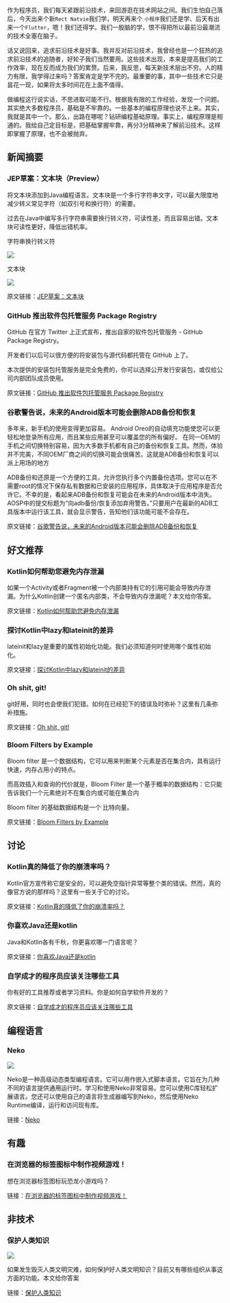作为程序员，我们每天紧跟前沿技术，来回游逛在技术网站之间。我们生怕自己落后，今天出来个新`Rect Natvie`我们学，明天再来个 `小程序`我们还是学、后天有出来一个`Flutter`，嗯！我们还得学。我们一股脑的学，恨不得把所以最前沿最潮流的技术全塞在脑子。

话又说回来，追求前沿技术是好事。我并反对前沿技术，我曾经也是一个狂热的追求前沿技术的追随者，好轮子我们当然要用。这些技术出现，本来是提高我们的工作效率，现在反而成为我们的累赘。后来，我反思，每天新技术层出不穷。人的精力有限，我学得过来吗？答案肯定是学不完的。最重要的事，其中一些技术它只是昙花一现，如果将太多时间花在上面不值得。

做编程这行说实话，不思进取可能不行。根据我有限的工作经验，发现一个问题。其实绝大多数程序员，基础是不牢靠的。一些基本的编程原理也说不上来。其实，我就是其中一个。那么，出路在哪呢？钻研编程基础原理。事实上，编程原理是相通的。我给自己定目标是，把基础掌握牢靠，再分3分精神来了解前沿技术。这样即掌握了原理，也不会被抛弃。

## 新闻摘要

### JEP草案：文本块（Preview）

将文本块添加到Java编程语言。文本块是一个多行字符串文字，可以最大限度地减少转义常见字符（如双引号和换行符）的需要。

过去在Java中编写多行字符串需要换行转义符，可读性差，而且容易出错。文本块可读性更好，降低出错机率。

字符串换行转义符

<img src="http://images.doumiaotech.com/one-dimensional.png"/>

文本块

<img src="http://images.doumiaotech.com/two-dimensional.png"/>


原文链接：[JEP草案：文本块](https://openjdk.java.net/jeps/8222530 "JEP草案：文本块")


### GitHub 推出软件包托管服务 Package Registry

GitHub 在官方 Twitter 上正式宣布，推出自家的软件包托管服务 - GitHub Package Registry。

开发者们以后可以很方便的将安装包与源代码都托管在 GitHub 上了。

本次提供的安装包托管服务是完全免费的，你可以选择公开发行安装包，或仅给公司内部团队成员使用。

原文链接：[GitHub 推出软件包托管服务 Package Registry](https://github.com/features/package-registry "GitHub 推出软件包托管服务 Package Registry")

### 谷歌警告说，未来的Android版本可能会删除ADB备份和恢复

多年来，新手机的使用变得更加容易。 Android Oreo的自动填充功能使您可以更轻松地登录所有应用，而且某些应用甚至可以覆盖您的所有偏好。
在同一OEM的手机之间切换特别容易，因为大多数手机都有自己的备份和恢复工具。然而，体验并不完美，不同OEM厂商之间的切换可能会很痛苦。这就是ADB备份和恢复可以派上用场的地方

ADB备份和还原是一个方便的工具，允许您执行多个内置备份选项。您可以在不需要root的情况下保存私有数据和已安装的应用程序，具体取决于应用程序是否允许它。不幸的是，看起来ADB备份和恢复可能会在未来的Android版本中消失。AOSP中的提交标题为“向adb备份/恢复添加弃用警告。”只要用户在最新的ADB工具版本中运行该工具，就会显示警告，告知他们该功能可能不会存在。

原文链接：[谷歌警告说，未来的Android版本可能会删除ADB备份和恢复](https://www.xda-developers.com/adb-backup-and-restore-depreciated/ "谷歌警告说，未来的Android版本可能会删除ADB备份和恢复")

## 好文推荐

### Kotlin如何帮助您避免内存泄漏

如果一个Activity或者Fragment被一个内部类持有它的引用可能会导致内存泄漏。为什么Kotlin创建一个匿名内部类，不会导致内存泄漏呢？本文给你答案。

原文链接：[Kotlin如何帮助您避免内存泄漏](https://proandroiddev.com/how-kotlin-helps-you-avoid-memory-leaks-e2680cf6e71e "Kotlin如何帮助您避免内存泄漏")

### 探讨Kotlin中lazy和lateinit的差异

lateinit和lazy是重要的属性初始化功能。我们必须知道何时使用哪个属性初始化。

原文链接：[探讨Kotlin中lazy和lateinit的差异](https://ahsensaeed.com/differences-between-kotlin-lazy-lateinit-delegate/ "探讨Kotlin中lazy和lateinit的差异")

### Oh shit, git!

git好用，同时也会使我们犯错。如何在已经犯下的错误及时弥补？这里有几条弥补措施。

原文链接：[Oh shit, git!](https://ohshitgit.com/ "Oh shit, git!")

### Bloom Filters by Example

Bloom filter 是一个数据结构，它可以用来判断某个元素是否在集合内，具有运行快速，内存占用小的特点。

而高效插入和查询的代价就是，Bloom Filter 是一个基于概率的数据结构：它只能告诉我们一个元素绝对不在集合内或可能在集合内

Bloom filter 的基础数据结构是一个 比特向量。

原文链接：[Bloom Filters by Example](https://llimllib.github.io/bloomfilter-tutorial/zh_CN/ "Bloom Filters by Example")

## 讨论

### Kotlin真的降低了你的崩溃率吗？

Kotlin官方宣传称它是安全的，可以避免空指针异常等整个类的错误。然而，真的像官方说的那样吗？这里有一些关于它的讨论。

原文链接：[Kotlin真的降低了你的崩溃率吗？](https://www.reddit.com/r/androiddev/comments/bnqjhl/did_kotlin_really_reduce_your_crash_rate/ "Kotlin真的降低了你的崩溃率吗？")

### 你喜欢Java还是kotlin

Java和Kotlin各有千秋，你更喜欢哪一门语言呢？

原文链接：[你喜欢Java还是kotlin](https://www.reddit.com/r/androiddev/comments/bo2b27/anyone_else_prefer_java_over_kotlin/ "你喜欢Java还是kotlin")

### 自学成才的程序员应该关注哪些工具

你有好的工具推荐或者学习资料。你是如何自学软件开发的？

原文链接：[自学成才的程序员应该关注哪些工具](https://news.ycombinator.com/item?id=19900955 "自学成才的程序员应该关注哪些工具")

## 编程语言

### Neko

<img src="http://images.doumiaotech.com/nekovm-logo.png"/>

Neko是一种高级动态类型编程语言。它可以用作嵌入式脚本语言。它旨在为几种不同的语言提供通用运行时。学习和使用Neko非常容易。您可以使用C库轻松扩展语言。您还可以使用自己的语言将生成器编写到Neko，然后使用Neko Runtime编译，运行和访问现有库。

链接：[Neko](https://nekovm.org/ "Neko")

## 有趣

### 在浏览器的标签图标中制作视频游戏！

想在浏览器标签图标玩恐龙小游戏吗？

链接：[在浏览器的标签图标中制作视频游戏！](https://www.youtube.com/watch?v=kZFhm7aW8A4&feature=youtu.be "在浏览器的标签图标中制作视频游戏！")

## 非技术

### 保护人类知识

<img src="http://images.doumiaotech.com/JZ2Orzf-Imgur.jpg"/>

如果发生毁灭人类文明灾难，如何保护好人类文明知识？目前又有哪些组织从事这方面的功能。本文给你答案

链接：[保护人类知识](http://the-knowledge.org/en-gb/similar-projects/ "保护人类知识")